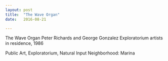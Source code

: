 ```yaml
---
layout: post
title:  "The Wave Organ"
date:   2016-08-21

---
```


The Wave Organ
Peter Richards and George Gonzalez
Exploratorium artists in residence, 1986

Public Art, Exploratorium, Natural Input
Neighborhood: Marina
